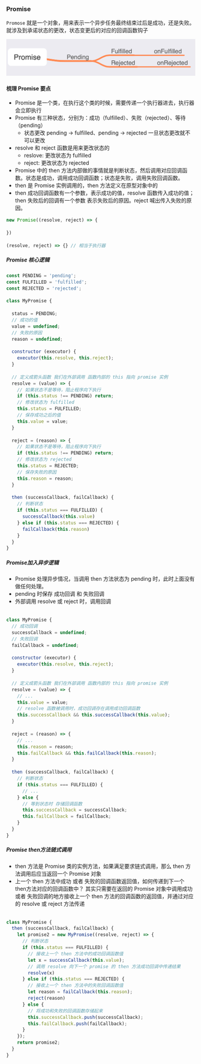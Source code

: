 ### Promise

`Promose` 就是一个对象，用来表示一个异步任务最终结束过后是成功，还是失败。就涉及到承诺状态的更改，状态变更后的对应的回调函数钩子

![Promise](./assets/promise规范.png)

#### 梳理 Promise 要点

* Promise 是一个类，在执行这个类的时候，需要传递一个执行器进去，执行器会立即执行
* Promise 有三种状态，分别为：成功（fulfilled）、失败（rejected）、等待（pending）
  * 状态更改 pending -> fulfilled、pending -> rejected 一旦状态更改就不可以更改
* resolve 和 reject 函数是用来更改状态的
  * reslove: 更改状态为 fulfilled
  * reject: 更改状态为 rejected
* Promise 中的 then 方法内部做的事情就是判断状态，然后调用对应回调函数。状态是成功，调用成功回调函数；状态是失败，调用失败回调函数。
* then 是 Promise 实例调用的，then 方法定义在原型对象中的
* then 成功回调函数有一个参数，表示成功的值，resolve 函数传入成功的值；then 失败后的回调有一个参数 表示失败后的原因。reject 喊出传入失败的原因。

```js
new Promise((resolve, reject) => {

})

(resolve, reject) => {} // 相当于执行器
```

##### Promise 核心逻辑

```js
const PENDING = 'pending';
const FULFILLED = 'fulfilled';
const REJECTED = 'rejected';

class MyPromise {

  status = PENDING;
  // 成功的值
  value = undefined;
  // 失败的原因
  reason = undefined;

  constructor (executor) {
    executor(this.resolve, this.reject);
  }

  // 定义成箭头函数 我们在外部调用 函数内部的 this 指向 promise 实例
  resolve = (value) => {
    // 如果状态不是等待，阻止程序向下执行
    if (this.status !== PENDING) return;
    // 修改状态为 fulfilled
    this.status = FULFILLED;
    // 保存成功之后的值
    this.value = value;
  }

  reject = (reason) => {
    // 如果状态不是等待，阻止程序向下执行
    if (this.status !== PENDING) return;
    // 修改状态为 rejected
    this.status = REJECTED;
    // 保存失败的原因
    this.reason = reason;
  }

  then (successCallback, failCallback) {
    // 判断状态
    if (this.status === FULFILLED) {
      successCallback(this.value)
    } else if (this.status === REJECTED) {
      failCallback(this.reason)
    }
  }
}
```

##### Promise加入异步逻辑

* Promise 处理异步情况，当调用 then 方法状态为 pending 时，此时上面没有做任何处理。
* pending 时保存 成功回调 和 失败回调
* 外部调用 resolve 或 reject 时，调用回调

```js

class MyPromise {
  // 成功回调
  successCallback = undefined;
  // 失败回调
  failCallback = undefined;

  constructor (executor) {
    executor(this.resolve, this.reject);
  }

  // 定义成箭头函数 我们在外部调用 函数内部的 this 指向 promise 实例
  resolve = (value) => {
    // ...
    this.value = value;
    // resolve 函数被调用时，成功回调存在调用成功回调函数
    this.successCallback && this.successCallback(this.value);
  }

  reject = (reason) => {
    // ...
    this.reason = reason;
    this.failCallback && this.failCallback(this.reason);
  }

  then (successCallback, failCallback) {
    // 判断状态
    if (this.status === FULFILLED) {
      // ...
    } else {
      // 等到状态时 存储回调函数
      this.successCallback = successCallback;
      this.failCallback = failCallback;
    }
  }
}
```

##### Promise then方法链式调用

* then 方法是 Promise 类的实例方法，如果满足要求链式调用，那么 then 方法调用后应当返回一个 Promise 对象
* 上一个 then 方法中成功 或者 失败的回调函数返回值，如何传递到下一个then方法对应的回调函数中？ 其实只需要在返回的 Promise 对象中调用成功 或者 失败回调的地方接收上一个 then 方法的回调函数的返回值，并通过对应的 resolve 或 reject 方法传递

```js

class MyPromise {
  then (successCallback, failCallback) {
    let promise2 = new MyPromise((resolve, reject) => {
      // 判断状态
      if (this.status === FULFILLED) {
        // 接收上一个 then 方法中的成功回调函数值
        let x = successCallback(this.value);
        // 调用 resolve 向下一个 promise 的 then 方法成功回调中传递结果
        resolve(x)
      } else if (this.status === REJECTED) {
        // 接收上一个 then 方法中的失败回调函数值
        let reason = failCallback(this.reason);
        reject(reason)
      } else {
        // 将成功和失败的回调函数存储起来
        this.successCallback.push(successCallback);
        this.failCallback.push(failCallback);
      }
    });
    return promise2;
  }
}

```
